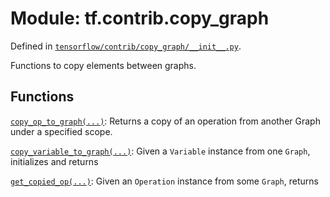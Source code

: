 <div itemscope itemtype="http://developers.google.com/ReferenceObject">
<meta itemprop="name" content="tf.contrib.copy_graph" />
<meta itemprop="path" content="Stable" />
</div>

# Module: tf.contrib.copy_graph



Defined in [`tensorflow/contrib/copy_graph/__init__.py`](/code/stable/tensorflow/contrib/copy_graph/__init__.py).

Functions to copy elements between graphs.

## Functions

[`copy_op_to_graph(...)`](../../tf/contrib/copy_graph/copy_op_to_graph.md): Returns a copy of an operation from another Graph under a specified scope.

[`copy_variable_to_graph(...)`](../../tf/contrib/copy_graph/copy_variable_to_graph.md): Given a `Variable` instance from one `Graph`, initializes and returns

[`get_copied_op(...)`](../../tf/contrib/copy_graph/get_copied_op.md): Given an `Operation` instance from some `Graph`, returns

